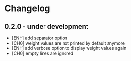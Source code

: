 # Changelog

## 0.2.0 - under development

* [ENH] add separator option
* [CHG] weight values are not printed by default anymore
* [ENH] add verbose option to display weight values again
* [CHG] empty lines are ignored 